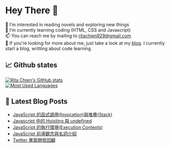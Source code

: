 # Hey There 👋  
👀 I’m interested in reading novels and exploring new things  
🌱 I’m currently learning coding (HTML, CSS and Javascript)  
📫 You can reach me by mailing to ritachien929@gmail.com  
💞️ If you're looking for more about me, just take a look at my [blog](https://ritachien.github.io/ "Github Pages"). I currently start a blog, writting about code learning  

## 📈 Github states
[![Rita Chien's GitHub stats](https://github-readme-stats.vercel.app/api?username=ritachien&hide=stars,prs&show_icons=true&theme=algolia)](https://github.com/anuraghazra/github-readme-stats)  
[![Most Used Languages](https://github-readme-stats.vercel.app/api/top-langs/?username=ritachien&layout=compact&theme=algolia&card_width=445px)](https://github.com/anuraghazra/github-readme-stats)  

## 📕 Latest Blog Posts  
<!-- BLOG-POST-LIST:START -->
- [JavaScript 的函式調用&lpar;Invocation&rpar;與堆疊&lpar;Stack&rpar;](https://ritachien.github.io/posts/5fdf6ed8/)
- [Javascript 中的 Hoisting 與 undefined](https://ritachien.github.io/posts/83cbebe3/)
- [JavaScript 的執行環境&lpar;Execution Contexts&rpar;](https://ritachien.github.io/posts/ca5ebfed/)
- [JavaScript 前導觀念與名詞介紹](https://ritachien.github.io/posts/555e8dd9/)
- [Twitter 專案開發回顧](https://ritachien.github.io/posts/1001d93d/)
<!-- BLOG-POST-LIST:END -->
